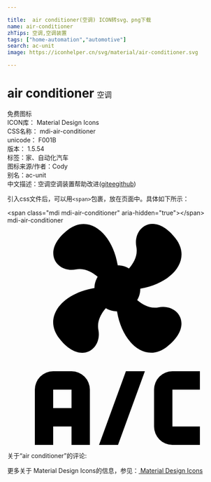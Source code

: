 ```yaml
---

title:  air conditioner(空调) ICON转svg、png下载
name: air-conditioner
zhTips: 空调,空调装置
tags: ["home-automation","automotive"]
search: ac-unit
image: https://iconhelper.cn/svg/material/air-conditioner.svg

---
```


# air conditioner  <small style="font-size: 60%;font-weight: 100">空调</small>


<div class="detail-page">
<p>
<span><span class="badge-success badge">免费图标</span> </span>
<br/>
<span>
ICON库：
<span class="badge-secondary badge">Material Design Icons</span> 
</span>
<br/>
<span>
CSS名称：
<span class="badge-secondary badge">mdi-air-conditioner</span> 
</span>
<br/>
<span>
unicode：
<span class="badge-secondary badge">F001B</span> 
<copy-btn content='F001B' btn-title=""></copy-btn>
<copy-btn :content='String.fromCodePoint(parseInt("F001B", 16))' btn-title="复制U"></copy-btn>
</span>
<br/>
<span>
版本：
<span class="badge-secondary badge">1.5.54</span> 
</span><br/><span>标签：<span class="badge-light badge"><router-link to="/tags/home-automation.html">家、自动化</router-link></span><span class="badge-light badge"><router-link to="/tags/automotive.html">汽车</router-link></span></span>
<br/>
<span>图标来源/作者：<span class="badge-light badge">Cody</span></span> 
<br/>
<span>别名：<span class="badge-light badge">ac-unit</span></span><br/><span class="zh-detail">中文描述：<span class="badge-primary badge">空调</span><span class="badge-primary badge">空调装置</span><span class="help-link"><span>帮助改进</span>(<a href="https://gitee.com/liuwave/icon-helper/edit/master/json/material/air-conditioner.json" target="_blank" rel="noopener noreferrer">gitee</a><a href="https://github.com/liuwave/icon-helper/edit/master/json/material/air-conditioner.json" target="_blank" rel="noopener noreferrer">github</a></span>)</span><br/>
</p>
</div>
<div class="alert alert-dark">
  <i class="mdi mdi-air-conditioner mdi-48px"></i>
  <i class="mdi mdi-air-conditioner mdi-36px"></i>
  <i class="mdi mdi-air-conditioner mdi-24px"></i>
  <i class="mdi mdi-air-conditioner mdi-18px"></i>
</div>
<div>
  <p>引入css文件后，可以用<code>&lt;span&gt;</code>包裹，放在页面中。具体如下所示：    
  </p>
  <div class="alert alert-primary" style="font-size: 14px">
    &lt;span class="mdi mdi-air-conditioner" aria-hidden="true"&gt;&lt;/span&gt;
    <copy-btn content='<span class="mdi mdi-air-conditioner" aria-hidden="true"></span>'></copy-btn>
  </div>
  <div class="alert alert-secondary">
    <i class="mdi mdi-air-conditioner"
    style="font-size: 24px"
    aria-hidden="true"></i> mdi-air-conditioner
    <copy-btn content="mdi-air-conditioner" btn-title="复制图标名称"></copy-btn>
  </div>
</div>
<div id="svg" class="svg-wrap">
<svg xmlns="http://www.w3.org/2000/svg" viewBox="0 0 24 24"><path d="M6.59,0.66C8.93,-1.15 11.47,1.06 12.04,4.5C12.47,4.5 12.89,4.62 13.27,4.84C13.79,4.24 14.25,3.42 14.07,2.5C13.65,0.35 16.06,-1.39 18.35,1.58C20.16,3.92 17.95,6.46 14.5,7.03C14.5,7.46 14.39,7.89 14.16,8.27C14.76,8.78 15.58,9.24 16.5,9.06C18.63,8.64 20.38,11.04 17.41,13.34C15.07,15.15 12.53,12.94 11.96,9.5C11.53,9.5 11.11,9.37 10.74,9.15C10.22,9.75 9.75,10.58 9.93,11.5C10.35,13.64 7.94,15.39 5.65,12.42C3.83,10.07 6.05,7.53 9.5,6.97C9.5,6.54 9.63,6.12 9.85,5.74C9.25,5.23 8.43,4.76 7.5,4.94C5.37,5.36 3.62,2.96 6.59,0.66M5,16H7A2,2 0 0,1 9,18V24H7V22H5V24H3V18A2,2 0 0,1 5,16M5,18V20H7V18H5M12.93,16H15L12.07,24H10L12.93,16M18,16H21V18H18V22H21V24H18A2,2 0 0,1 16,22V18A2,2 0 0,1 18,16Z" /></svg>
</div>
<detail full-name='mdi-air-conditioner'></detail>
<div>
<p>关于“air conditioner”的评论:</p>
</div>
<Vssue title="关于“air conditioner”的评论" ></Vssue>    
<div><p>更多关于 Material Design Icons的信息，参见：<a target="_blank" href="https://iconhelper.cn/material.html"> Material Design Icons</a>
</p></div>
